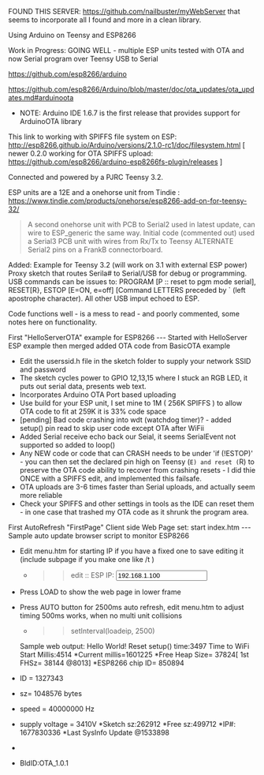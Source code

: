FOUND THIS SERVER: https://github.com/nailbuster/myWebServer that seems to incorporate all I found and more in a clean library.

Using Arduino on Teensy and ESP8266

Work in Progress: GOING WELL - multiple ESP units tested with OTA and now Serial program over Teensy USB to Serial

https://github.com/esp8266/arduino

https://github.com/esp8266/Arduino/blob/master/doc/ota_updates/ota_updates.md#arduinoota
* NOTE: Arduino IDE 1.6.7 is the first release that provides support for ArduinoOTA library

This link to working with SPIFFS file system on ESP: http://esp8266.github.io/Arduino/versions/2.1.0-rc1/doc/filesystem.html
 [ newer 0.2.0 working for OTA SPIFFS upload: https://github.com/esp8266/arduino-esp8266fs-plugin/releases ]

Connected and powered by a PJRC Teensy 3.2.

ESP units are a 12E and a onehorse unit from Tindie : https://www.tindie.com/products/onehorse/esp8266-add-on-for-teensy-32/
> A second onehorse unit with PCB to Serial2 used in latest update, can wire to ESP_generic the same way. Initial code (commented out) used a Serial3 PCB unit with wires from Rx/Tx to Teensy ALTERNATE Serial2 pins on a FrankB connectorboard.

Added: Example for Teensy 3.2 (will work on 3.1 with external ESP power) Proxy sketch that routes Serila# to Serial/USB for debug or programming.  USB commands can be issues to: PROGRAM [P :: reset to pgm mode serial], RESET[R}, ESTOP [E=ON, e=off] [Command LETTERS preceded by ` (left apostrophe character). All other USB imput echoed to ESP.

Code functions well - is a mess to read - and poorly commented, some notes here on functionality.

First "HelloServerOTA" example for ESP8266
--- Started with HelloServer ESP example then merged added OTA code from BasicOTA example
* Edit the userssid.h file in the sketch folder to supply your network SSID and password 
* The sketch cycles power to GPIO 12,13,15  where I stuck an RGB LED, it puts out serial data, presents web text.
* Incorporates Arduino OTA Port based uploading
* Use build for your ESP unit, I set mine to 1M ( 256K SPIFFS ) to allow OTA code to fit at 259K it is 33% code space
* [pending] Bad code crashing into wdt (watchdog timer)? - added setup() pin read to skip user code except OTA after WiFii
* Added Serial receive echo back our Seial, it seems SerialEvent not supported so added to loop()
* Any NEW code or code that can CRASH needs to be under 'if (!ESTOP)' - you can then set the declared pin high on Teensy (`E) and reset (`R) to preserve the OTA code ability to recover from crashing resets - I did thie ONCE with a SPIFFS edit, and implemented this failsafe.
* OTA uploads are 3-6 times faster than Serial uploads, and actually seem more reliable
* Check your SPIFFS and other settings in tools as the IDE can reset them - in one case that trashed my OTA code as it shrunk the program area.

First AutoRefresh "FirstPage" Client side Web Page set: start index.htm
---Sample auto update browser script to monitor ESP8266
* Edit menu.htm for starting IP if you have a fixed one to save editing it (include subpage if you make one like /t )
  * >> edit :: ESP IP: <input type="text" name="espip" value="192.168.1.100">
* Press LOAD to show the web page in lower frame
* Press AUTO button for 2500ms auto refresh, edit menu.htm to adjust timing 500ms works, when no multi unit collisions
  * >> setInterval(loadeip, 2500) 

  
  Sample web output:
  Hello World! Reset setup() time:3497  Time to WiFi Start Millis:4514
*Current millis=1601225
*Free Heap Size= 37824[ 1st FHSz= 38144 @8013]
*ESP8266 chip ID= 850894
* ID = 1327343
* sz= 1048576 bytes
* speed = 40000000 Hz
* supply voltage = 3410V
*Sketch sz:262912
*Free sz:499712
*IP#: 1677830336
*Last SysInfo Update @1533898
*
* BldID:OTA_1.0.1
